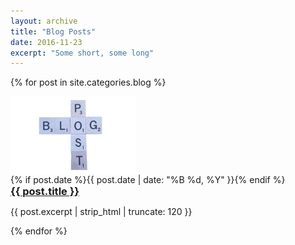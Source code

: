 ```yaml
---
layout: archive
title: "Blog Posts"
date: 2016-11-23
excerpt: "Some short, some long"
---
```


{% for post in site.categories.blog %}
<div class="row">
  <img src="/images/blogpost.jpg" alt="" style="width:200px; height:125px; display: inline-block; vertical-align: top;">
  <div style="display: inline-block; vertical-align: top;"> 
  {% if post.date %}<span class="entry-date date published"><time datetime="{{ post.date | date: "%Y-%m-%d" }}" itemprop="datePublished">{{ post.date | date: "%B %d, %Y" }}</time></span>{% endif %}
   <h3 class="post-title" itemprop="name" style="margin: 0px;"><a href="{{ site.url }}{{ post.url }}">{{ post.title }}</a></h3>
    <p class="post-excerpt" itemprop="description">{{ post.excerpt | strip_html | truncate: 120 }}</p>
  </div>
</div>
{% endfor %}
